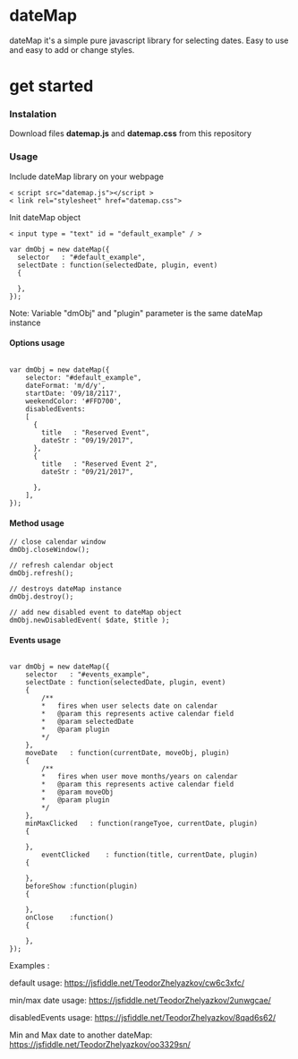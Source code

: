 # dateMap 
dateMap it's a simple pure javascript library for selecting dates. Easy to use and easy to add or change styles.

# get started 

<h3>Instalation</h3>

Download files <b>datemap.js</b> and <b>datemap.css</b> from this repository

<h3>Usage</h3>

Include dateMap library on your webpage

```
< script src="datemap.js"></script >
< link rel="stylesheet" href="datemap.css">
```

Init dateMap object

```
< input type = "text" id = "default_example" / >

var dmObj = new dateMap({
  selector   : "#default_example",
  selectDate : function(selectedDate, plugin, event)
  {
      
  },
});
```
Note: Variable "dmObj" and "plugin" parameter is the same dateMap instance 

<h4>Options usage </h4>

```

var dmObj = new dateMap({
    selector: "#default_example",
    dateFormat: 'm/d/y',
    startDate: '09/18/2117',
    weekendColor: '#FFD700',
    disabledEvents:
    [
      {
        title   : "Reserved Event",
        dateStr : "09/19/2017",
      },
      {
        title   : "Reserved Event 2",
        dateStr : "09/21/2017",

      },
    ],
});

```


<h4>Method usage </h4>

```
// close calendar window
dmObj.closeWindow();

// refresh calendar object
dmObj.refresh();

// destroys dateMap instance
dmObj.destroy();

// add new disabled event to dateMap object
dmObj.newDisabledEvent( $date, $title );
```

<h4>Events usage </h4>

```

var dmObj = new dateMap({
    selector   : "#events_example",
    selectDate : function(selectedDate, plugin, event)
    {
        /**
        *   fires when user selects date on calendar
        *   @param this represents active calendar field 
        *   @param selectedDate 
        *   @param plugin 
        */
    },
    moveDate   : function(currentDate, moveObj, plugin)
    {
        /**
        *   fires when user move months/years on calendar
        *   @param this represents active calendar field 
        *   @param moveObj 
        *   @param plugin 
        */
    },
    minMaxClicked   : function(rangeTyoe, currentDate, plugin)
    {
    
    },
		eventClicked    : function(title, currentDate, plugin)
    {
    
    },
    beforeShow :function(plugin)
    {

    },
    onClose    :function()
    {

    },
});

```

Examples : 

  default usage:
    https://jsfiddle.net/TeodorZhelyazkov/cw6c3xfc/
    
  min/max date usage:
    https://jsfiddle.net/TeodorZhelyazkov/2unwgcae/
    
  disabledEvents usage:
    https://jsfiddle.net/TeodorZhelyazkov/8qad6s62/
  
  Min and Max date to another dateMap:
    https://jsfiddle.net/TeodorZhelyazkov/oo3329sn/
    
